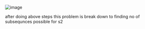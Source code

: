 ​![image](https://user-images.githubusercontent.com/90703523/208696042-8c04146a-df65-49af-82f2-71905ae37871.png)


after doing above steps this problem is  break down to finding no of subsequnces possible for s2
